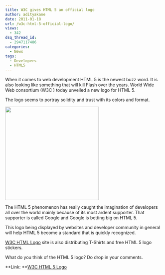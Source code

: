 ```yaml
---
title: W3C gives HTML 5 an official logo
author: adityakane
date: 2011-01-18
url: /w3c-html-5-official-logo/
views:
  - 342
dsq_thread_id:
  - 2947117486
categories:
  - News
tags:
  - Developers
  - HTML5
---
```

When it comes to web development HTML 5 is the newest buzz word. It is also looking like something that will kill Flash over the years. World Wide Web consortium (W3C ) today unveiled a new logo for HTML 5.

The logo seems to portray solidity and trust with its colors and format.

<a rel="attachment wp-att-36415" href="http://devilsworkshop.org/w3c-html-5-official-logo/html5_logo/"><img class="alignnone size-full wp-image-36415" title="HTML5_logo" src="http://cdn.devilsworkshop.org/files/2011/01/HTML5_logo.png" alt="" width="300" height="300" /></a>

The HTML 5 phenomenon has really caught the imagination of developers all over the world mainly because of its most ardent supporter. That supporter is called Google and Google is betting big on HTML 5.

This logo being displayed by websites and developer community in general will help HTML 5 become a standard that is quickly recognized.

<a href="http://www.w3.org/html/logo/" onclick="_gaq.push(['_trackEvent', 'outbound-article', 'http://www.w3.org/html/logo/', 'W3C HTML Logo']);" >W3C HTML Logo</a> site is also distributing T-Shirts and free HTML 5 logo stickers.

What do you think of the HTML 5 logo? Do drop in your comments.

**Link: **<a href="http://www.w3.org/html/logo/" onclick="_gaq.push(['_trackEvent', 'outbound-article', 'http://www.w3.org/html/logo/', 'W3C HTML 5 Logo']);" >W3C HTML 5 Logo</a>
